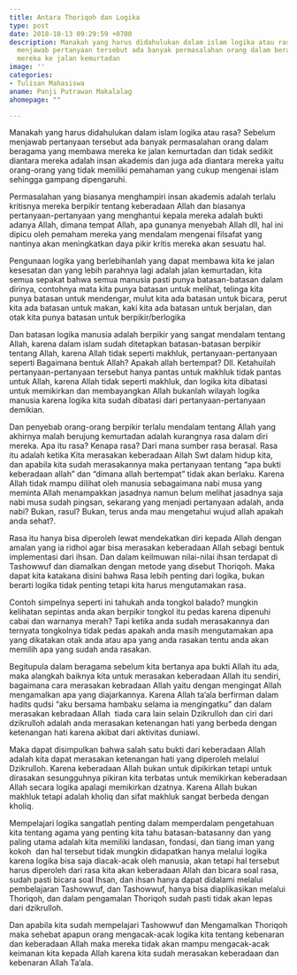 ```yaml
---
title: Antara Thoriqoh dan Logika
type: post
date: 2018-10-13 09:29:59 +0700
description: Manakah yang harus didahulukan dalam islam logika atau rasa? Sebelum
  menjawab pertanyaan tersebut ada banyak permasalahan orang dalam beragama yang membawa
  mereka ke jalan kemurtadan
image: ''
categories: 
- Tulisan Mahasiswa
aname: Panji Putrawan Makalalag
ahomepage: ""

---
```


Manakah yang harus didahulukan dalam islam logika atau rasa? Sebelum menjawab pertanyaan tersebut ada banyak permasalahan orang dalam beragama yang membawa mereka ke jalan kemurtadan dan tidak sedikit diantara mereka adalah insan akademis dan juga ada diantara mereka yaitu orang-orang yang tidak memiliki pemahaman yang cukup mengenai islam sehingga gampang dipengaruhi.

Permasalahan yang biasanya menghampiri insan akademis adalah terlalu kritisnya mereka berpikir tentang keberadaan Allah dan biasanya pertanyaan-pertanyaan yang menghantui kepala mereka adalah bukti adanya Allah, dimana tempat Allah, apa gunanya menyebah Allah dll, hal ini dipicu oleh pemaham mereka yang mendalam mengenai filsafat yang nantinya akan meningkatkan daya pikir kritis mereka akan sesuatu hal.

Pengunaan logika yang berlebihanlah yang dapat membawa kita ke jalan kesesatan dan yang lebih parahnya lagi adalah jalan kemurtadan, kita semua sepakat bahwa semua manusia pasti punya batasan-batasan dalam dirinya, contohnya mata kita punya batasan untuk melihat, telinga kita punya batasan untuk mendengar, mulut kita ada batasan untuk bicara, perut kita ada batasan untuk makan, kaki kita ada batasan untuk berjalan, dan otak kita punya batasan untuk berpikir/berlogika

Dan batasan logika manusia adalah berpikir yang sangat mendalam tentang Allah, karena dalam islam sudah ditetapkan batasan-batasan berpikir tentang Allah, karena Allah tidak seperti makhluk, pertanyaan-pertanyaan seperti Bagaimana bentuk Allah? Apakah allah bertempat? Dll. Ketahuilah pertanyaan-pertanyaan tersebut hanya pantas untuk makhluk tidak pantas untuk Allah, karena Allah tidak seperti makhluk, dan logika kita dibatasi untuk memikirkan dan membayangkan Allah bukanlah wilayah logika manusia karena logika kita sudah dibatasi dari pertanyaan-pertanyaan demikian.

Dan penyebab orang-orang berpikir terlalu mendalam tentang Allah yang akhirnya malah berujung kemurtadan adalah kurangnya rasa dalam diri mereka. Apa itu rasa? Kenapa rasa? Dari mana sumber rasa berasal. Rasa itu adalah ketika Kita merasakan keberadaan Allah Swt dalam hidup kita, dan apabila kita sudah merasakannya maka pertanyaan tentang “apa bukti keberadaan allah” dan “dimana allah bertempat” tidak akan berlaku. Karena Allah tidak mampu dilihat oleh manusia sebagaimana nabi musa yang meminta Allah menampakkan jasadnya namun belum melihat jasadnya saja nabi musa sudah pingsan, sekarang yang menjadi pertanyaan adalah, anda nabi? Bukan, rasul? Bukan, terus anda mau mengetahui wujud allah apakah anda sehat?.

Rasa itu hanya bisa diperoleh lewat mendekatkan diri kepada Allah dengan amalan yang ia ridhoi agar bisa merasakan keberadaan Allah sebagi bentuk implementasi dari ihsan. Dan dalam keilmuwan nilai-nilai ihsan terdapat di Tashowwuf dan diamalkan dengan metode yang disebut Thoriqoh. Maka dapat kita katakana disini bahwa Rasa lebih penting dari logika, bukan berarti logika tidak penting tetapi kita harus mengutamakan rasa.

Contoh simpelnya seperti ini tahukah anda tongkol balado? mungkin kelihatan sepintas anda akan berpikir tongkol itu pedas karena dipenuhi cabai dan warnanya merah? Tapi ketika anda sudah merasakannya dan ternyata tongkolnya tidak pedas apakah anda masih mengutamakan apa yang dikatakan otak anda atau apa yang anda rasakan tentu anda akan memilih apa yang sudah anda rasakan.

Begitupula dalam beragama sebelum kita bertanya apa bukti Allah itu ada, maka alangkah baiknya kita untuk merasakan keberadaan Allah itu sendiri, bagaimana cara merasakan kebradaan Allah yaitu dengan mengingat Allah mengamalkan apa yang diajarkannya. Karena Allah ta’ala berfirman dalam hadits qudsi “aku bersama hambaku selama ia mengingatku” dan dalam merasakan kebradaan Allah  tiada cara lain selain Dzikrulloh dan ciri dari dzikrulloh adalah anda merasakan ketenangan hati yang berbeda dengan ketenangan hati karena akibat dari aktivitas duniawi.

Maka dapat disimpulkan bahwa salah satu bukti dari keberadaan Allah adalah kita dapat merasakan ketenangan hati yang diperoleh melalui Dzikrulloh. Karena keberadaan Allah bukan untuk dipikirkan tetapi untuk dirasakan sesungguhnya pikiran kita terbatas untuk memikirkan keberadaan Allah secara logika apalagi memikirkan dzatnya. Karena Allah bukan makhluk tetapi adalah kholiq dan sifat makhluk sangat berbeda dengan kholiq.

Mempelajari logika sangatlah penting dalam memperdalam pengetahuan kita tentang agama yang penting kita tahu batasan-batasanny dan yang paling utama adalah kita memiliki landasan, fondasi, dan tiang iman yang kokoh  dan hal tersebut tidak mungkin didapatkan hanya melalui logika karena logika bisa saja diacak-acak oleh manusia, akan tetapi hal tersebut harus diperoleh dari rasa kita akan keberadaan Allah dan bicara soal rasa, sudah pasti bicara soal Ihsan, dan ihsan hanya dapat didalami melalui pembelajaran Tashowwuf, dan Tashowwuf, hanya bisa diaplikasikan melalui Thoriqoh, dan dalam pengamalan Thoriqoh sudah pasti tidak akan lepas dari dzikrulloh.

Dan apabila kita sudah mempelajari Tashowwuf dan Mengamalkan Thoriqoh maka sehebat apapun orang mengacak-acak logika kita tentang kebenaran dan keberadaan Allah maka mereka tidak akan mampu mengacak-acak keimanan kita kepada Allah karena kita sudah merasakan keberadaan dan kebenaran Allah Ta’ala.